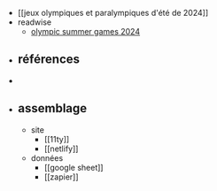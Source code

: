- [[jeux olympiques et paralympiques d'été de 2024]]
- readwise
	- [olympic summer games 2024](https://read.readwise.io/filter/tag:%22olympic%20summer%20games%202024%22)
- ## références
-
- ## assemblage
	- site
		- [[11ty]]
		- [[netlify]]
	- données
		- [[google sheet]]
		- [[zapier]]